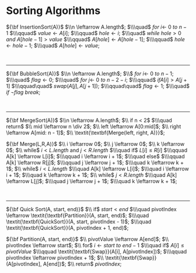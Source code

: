# Sorting Algorithms

${\bf InsertionSort(A)}$
$\\n \leftarrow A.length$;
$\\\quad$ $for$ $i \leftarrow$ $0$ $to$ $n - 1$
$\\\qquad$ $value \leftarrow A[i]$;
$\\\qquad$ $hole \leftarrow i$;
$\\\quad$ $while$ $hole > 0$ $and$ $A[hole - 1] > value$
$\\\qquad$ $A[hole] \leftarrow A[hole - 1]$;
$\\\qquad$ $hole \leftarrow hole - 1$;
$\\\quad$ $A[hole] \leftarrow value$;

</br>

-------------------
${\bf BubbleSort(A)}$
$\\n \leftarrow A.length$;
$\\$ $for$ $i \leftarrow$ $0$ $to$ $n - 1$;
$\\\quad$ $flag \leftarrow 0$;
$\\\quad$ $for$ $j \leftarrow$ $0$ $to$ $n - 2 - i$;
$\\\qquad$ $if A[i] > A[j + 1]$
$\\\qquad\quad$ $swap(A[j], A[j + 1])$;
$\\\qquad\quad$ $flag \leftarrow 1$;
$\\\quad$ $if$ $\neg flag$ $break$;

</br>

-------------------
${\bf MergeSort(A)}$
$\\n \leftarrow A.length$;
$\\ if n < 2$
$\\\quad return$
$\\ mid \leftarrow n \div 2$;
$\\ left \leftarrow A[0:mid]$;
$\\ right \leftarrow A[mid: n - 1]$;
$\\ \textit{\textbf{Merge(left, right, A)}}$;


${\bf Merge(L,R,A)}$
$\\ i \leftarrow 0$;
$\\ j \leftarrow 0$;
$\\ k \leftarrow 0$;
$\\ while$ $i < L.length$ and $j < R.length$
$\\\quad if$ $L[i] \le R[i]$
$\\\qquad A[k] \leftarrow L[i]$;
$\\\qquad i \leftarrow i + 1$;
$\\\quad else$
$\\\qquad A[k] \leftarrow R[j]$;
$\\\qquad j \leftarrow j + 1$;
$\\\quad k \leftarrow k + 1$;
$\\ while$ $i < L.length$
$\\\quad A[k] \leftarrow L[i]$;
$\\\quad i \leftarrow i + 1$;
$\\\quad k \leftarrow k + 1$;
$\\ while$ $j < R.length$
$\\\quad A[k] \leftarrow L[j]$;
$\\\quad j \leftarrow j + 1$;
$\\\quad k \leftarrow k + 1$;

</br>

-------------------

${\bf Quick Sort(A, start, end)}$
$\\ if$ $start < end$
$\\\quad pivotIndex \leftarrow \textit{\textbf{Partition}}(A, start, end)$;
$\\\quad \textit{\textbf{QuickSort}}(A, start, pivotIndex - 1)$;
$\\\quad \textit{\textbf{QuickSort}}(A, pivotIndex + 1, end)$;


${\bf Partition(A, start, end)}$
$\\ pivotValue \leftarrow A[end]$;
$\\ pivotIndex \leftarrow start$;
$\\ for$ $i \leftarrow start$ $to$ $end - 1$
$\\\quad if$ $A[i] \le pivotValue$
$\\\qquad \textit{\textbf{Swap}}(A[i], A[pivotIndex])$;
$\\\qquad pivotIndex \leftarrow pivotIndex + 1$;
$\\ \textit{\textbf{Swap}}(A[pivotIndex], A[end])$;
$\\ return$ $pivotIndex$;
